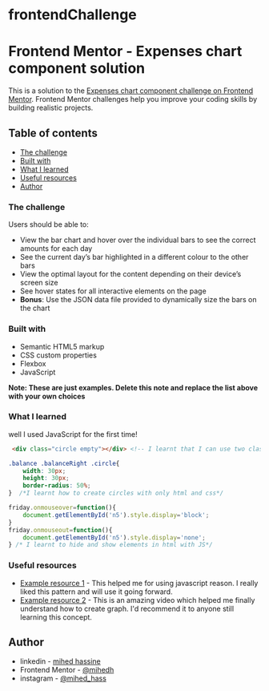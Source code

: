 # frontendChallenge
# Frontend Mentor - Expenses chart component solution

This is a solution to the [Expenses chart component challenge on Frontend Mentor](https://www.frontendmentor.io/challenges/expenses-chart-component-e7yJBUdjwt). Frontend Mentor challenges help you improve your coding skills by building realistic projects. 

## Table of contents

  - [The challenge](#the-challenge)
  - [Built with](#built-with)
  - [What I learned](#what-i-learned)
  - [Useful resources](#useful-resources)
- [Author](#author)


### The challenge

Users should be able to:

- View the bar chart and hover over the individual bars to see the correct amounts for each day
- See the current day’s bar highlighted in a different colour to the other bars
- View the optimal layout for the content depending on their device’s screen size
- See hover states for all interactive elements on the page
- **Bonus**: Use the JSON data file provided to dynamically size the bars on the chart


### Built with

- Semantic HTML5 markup
- CSS custom properties
- Flexbox
- JavaScript

**Note: These are just examples. Delete this note and replace the list above with your own choices**

### What I learned

well I used JavaScript for the first time!
```html
 <div class="circle empty"></div> <!-- I learnt that I can use two classes in the same element-->
```
```css
.balance .balanceRight .circle{
    width: 30px;
    height: 30px;
    border-radius: 50%;
}  /*I learnt how to create circles with only html and css*/
```
```js
friday.onmouseover=function(){
    document.getElementById('n5').style.display='block';
}
friday.onmouseout=function(){
    document.getElementById('n5').style.display='none';
} /* I learnt to hide and show elements in html with JS*/ 
```

### Useful resources

- [Example resource 1](https://www.w3schools.com/js/default.asp) - This helped me for using javascript reason. I really liked this pattern and will use it going forward.
- [Example resource 2](https://www.youtube.com/watch?v=8ANP3LTStZg) - This is an amazing video which helped me finally understand how to create graph. I'd recommend it to anyone still learning this concept.


## Author

- linkedin - [mihed hassine](https://www.linkedin.com/in/mihed-hassine-b0b937227/)
- Frontend Mentor - [@mihedh](https://www.frontendmentor.io/profile/mihedH)
- instagram - [@mihed_hass](https://www.instagram.com/mihed_hass/?hl=en)

